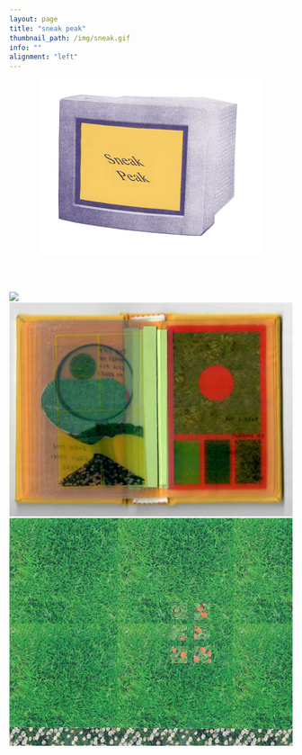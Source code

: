 ```yaml
---
layout: page
title: "sneak peak"
thumbnail_path: /img/sneak.gif
info: ""
alignment: "left"
---
```


<div class="thumbnail-image" style="display: flex; justify-content: center;" >
	 <img src="/img/sneak.gif">
</div>


<br/>
<br/>
<br/>

![](/img/sneakpeak/grasswave.gif)
![](/img/sneakpeak/Scan.jpeg)
![](/img/sneakpeak/sketchup.jpeg)







